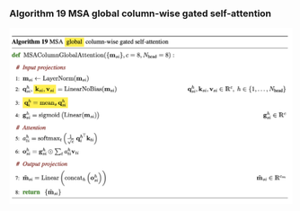 ### **Algorithm 19** MSA global column-wise gated self-attention
![figure](../imgs/algorithms/MSAColumnGlobalAttention.png)